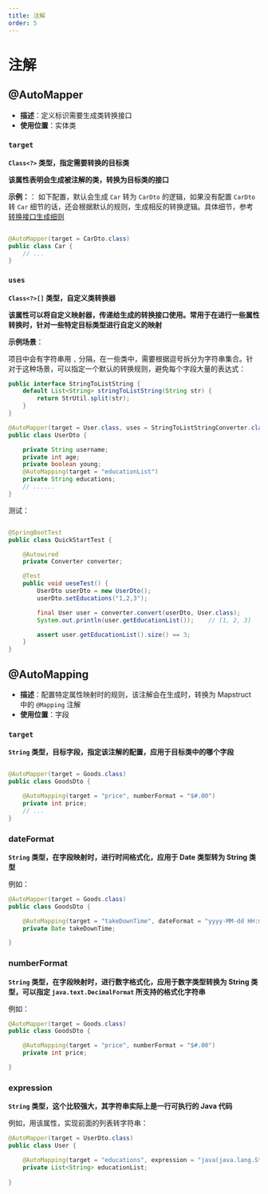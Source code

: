 ```yaml
---
title: 注解
order: 5
---
```


# 注解

## @AutoMapper

- **描述**：定义标识需要生成类转换接口
- **使用位置**：实体类

### `target`

**`Class<?>` 类型，指定需要转换的目标类**

**该属性表明会生成被注解的类，转换为目标类的接口**

**示例：**：
如下配置，默认会生成 `Car` 转为 `CarDto` 的逻辑，如果没有配置 `CarDto` 转 `Car`
细节的话，还会根据默认的规则，生成相反的转换逻辑。具体细节，参考[转换接口生成细则](/guide/generate-mapper)

```java

@AutoMapper(target = CarDto.class)
public class Car {
    // ...
}
```

### `uses`

**`Class<?>[]` 类型，自定义类转换器**

**该属性可以将自定义映射器，传递给生成的转换接口使用。常用于在进行一些属性转换时，针对一些特定目标类型进行自定义的映射**

**示例场景**：

项目中会有字符串用 `,` 分隔，在一些类中，需要根据逗号拆分为字符串集合。针对于这种场景，可以指定一个默认的转换规则，避免每个字段大量的表达式：

```java
public interface StringToListString {
    default List<String> stringToListString(String str) {
        return StrUtil.split(str);
    }
}

@AutoMapper(target = User.class, uses = StringToListStringConverter.class)
public class UserDto {

    private String username;
    private int age;
    private boolean young;
    @AutoMapping(target = "educationList")
    private String educations;
    // ......
}
```

测试：

```java

@SpringBootTest
public class QuickStartTest {

    @Autowired
    private Converter converter;

    @Test
    public void ueseTest() {
        UserDto userDto = new UserDto();
        userDto.setEducations("1,2,3");

        final User user = converter.convert(userDto, User.class);
        System.out.println(user.getEducationList());    // [1, 2, 3]

        assert user.getEducationList().size() == 3;
    }
}
```

## @AutoMapping

- **描述**：配置特定属性映射时的规则，该注解会在生成时，转换为 Mapstruct 中的 `@Mapping` 注解
- **使用位置**：字段

### `target`

**`String` 类型，目标字段，指定该注解的配置，应用于目标类中的哪个字段**

```java

@AutoMapper(target = Goods.class)
public class GoodsDto {

    @AutoMapping(target = "price", numberFormat = "$#.00")
    private int price;
    // ...
}
```

### dateFormat

**`String` 类型，在字段映射时，进行时间格式化，应用于 Date 类型转为 String 类型**

例如：
```java
@AutoMapper(target = Goods.class)
public class GoodsDto {

    @AutoMapping(target = "takeDownTime", dateFormat = "yyyy-MM-dd HH:mm:ss")
    private Date takeDownTime;

}
```

### numberFormat

**`String` 类型，在字段映射时，进行数字格式化，应用于数字类型转换为 String 类型，可以指定 `java.text.DecimalFormat` 所支持的格式化字符串**

例如：
```java
@AutoMapper(target = Goods.class)
public class GoodsDto {

    @AutoMapping(target = "price", numberFormat = "$#.00")
    private int price;

}
```


### expression

**`String` 类型，这个比较强大，其字符串实际上是一行可执行的 Java 代码**

例如，用该属性，实现前面的列表转字符串：
```java
@AutoMapper(target = UserDto.class)
public class User {

    @AutoMapping(target = "educations", expression = "java(java.lang.String.join(\",\", source.getEducationList()))")
    private List<String> educationList;
    
}
```